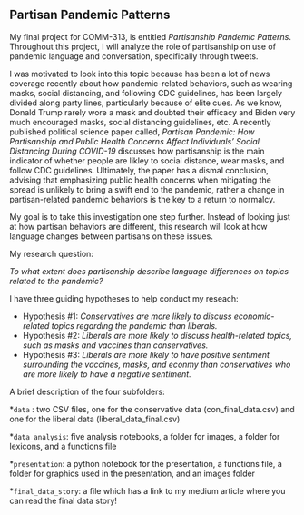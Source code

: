 ## Partisan Pandemic Patterns

My final project for COMM-313, is entitled *Partisanship Pandemic Patterns*. Throughout this project, I will analyze the role of partisanship on use of pandemic language and conversation, specifically through tweets.


I was motivated to look into this topic because has been a lot of news coverage recently about how pandemic-related behaviors, such as wearing masks, social distancing, and following CDC guidelines, has been largely divided along party lines, particularly because of elite cues. As we know, Donald Trump rarely wore a mask and doubted their efficacy and Biden very much encouraged masks, social distancing guidelines, etc. A recently published political science paper called, *Partisan Pandemic: How Partisanship and Public Health Concerns Affect Individuals’ Social Distancing During COVID-19* discusses how partisanship is the main indicator of whether people are likley to social distance, wear masks, and follow CDC guidelines. Ultimately, the paper has a dismal conclusion, advising that emphasizing public health concerns when mitigating the spread is unlikely to bring a swift end to the pandemic, rather a change in partisan-related pandemic behaviors is the key to a return to normalcy. 

My goal is to take this investigation one step further. Instead of looking just at how partisan behaviors are different, this research will look at how language changes between partisans on these issues. 

My research question: 

*To what extent does partisanship describe language differences on topics related to the pandemic?* 

I have three guiding hypotheses to help conduct my reseach:

* Hypothesis #1: *Conservatives are more likely to discuss economic-related topics regarding the pandemic than liberals.*
* Hypothesis #2: *Liberals are more likely to discuss health-related topics, such as masks and vaccines than conservatives.*
* Hypothesis #3: *Liberals are more likely to have positive sentiment surrounding the vaccines, masks, and econmy than conservatives who are more likely to have a negative sentiment.*


A brief description of the four subfolders:

*`data` : two CSV files, one for the conservative data (con_final_data.csv) and one for the liberal data (liberal_data_final.csv)

*`data_analysis`: five analysis notebooks, a folder for images, a folder for lexicons, and a functions file

*`presentation`: a python notebook for the presentation, a functions file, a folder for graphics used in the presentation, and an images folder

*`final_data_story`: a file which has a link to my medium article where you can read the final data story!

